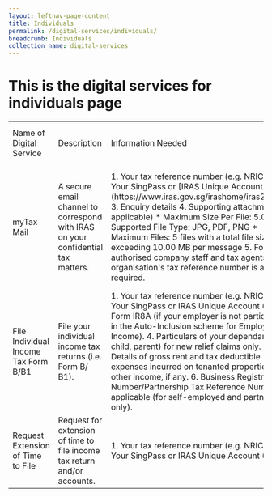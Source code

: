 ```yaml
---
layout: leftnav-page-content
title: Individuals
permalink: /digital-services/individuals/
breadcrumb: Individuals
collection_name: digital-services
---
```

# This is the digital services for individuals page

<table>
  <tr>
    <td>Name of Digital Service</td>
    <td>Description</td>
    <td>Information Needed</td>
    <td>Estimated Submission and/or Processing Time</td>
    <td>Guides/FAQ</td>
  </tr>
  <tr>
    <td>myTax Mail</td>
    <td>A secure email channel to correspond with IRAS on your confidential tax matters.</td>
    <td>
      1. Your tax reference number (e.g. NRIC/FIN)
      2. Your SingPass or [IRAS Unique Account (IUA)](https://www.iras.gov.sg/irashome/iras2fa.aspx)
      3. Enquiry details
      4. Supporting attachments (if applicable)  
          * Maximum Size Per File: 5.00 MB 
          * Supported File Type: JPG, PDF, PNG
          * Maximum Files: 5 files with a total file size not exceeding 10.00 MB per message 
      5. For authorised company staff and tax agents, your organisation's tax reference number is also required. 
    </td>
    <td>
      **Submission** 
        10 minutes
        **Processing**
        We will respond to you within 5 working days. We may need more time for complex enquiries and if so, we will inform you. </td>
    <td>[FAQ](https://www.iras.gov.sg/IRASHome/uploadedFiles/IRASHome/e-Services/myTax%20Mail_FAQ.pdf) (837 KB)</td>
  </tr>
  <tr>
    <td>File Individual Income Tax Form B/B1</td>
    <td>File your individual income tax returns (i.e. Form B/ B1).</td>
    <td>1. Your tax reference number (e.g. NRIC/FIN).
        2. Your SingPass or IRAS Unique Account (IUA).
        3. Form IR8A (if your employer is not participating in the Auto-Inclusion scheme for Employment Income).
        4. Particulars of your dependants (e.g. child, parent) for new relief claims only.
        5. Details of gross rent and tax deductible expenses incurred on tenanted properties and other income, if any.
        6. Business Registration Number/Partnership Tax Reference Number, if applicable (for self-employed and partners only).</td>
    <td>**Submission**
        5 - 10 minutes
        **Processing** 
        Most income tax bills i.e. Notice of Assessment are issued between end Apr to Sep each year. </td>
    <td>* [Tax Season 2019 - All You Need To Know](https://prototype-iras-main.netlify.com/individuals/locals/taxseason2019/)
        * [Tips on e-Filing](https://www.iras.gov.sg/IRASHome/e-Services/Individuals/File-Individual-Income-Tax-Form-B1-B/Tips-on-e-Filing-for-YA-2019/) 
        * [Need help to e-File: IRAS Hotline and e-Filing Service Centre](https://www.iras.gov.sg/IRASHome/e-Services/Individuals/Need-help-to-e-file/)
        * [Technical FAQ](https://www.iras.gov.sg/irashome/uploadedFiles/IRASHome/e-Services/PC%20Requirements%20and%20Technical%20Issues-R.pdf) (2.17 MB)</td>
  </tr>
  <tr>
    <td>Request Extension of Time to File</td>
    <td>Request for extension of time to file income tax return and/or accounts.</td>
    <td>1. Your tax reference number (e.g. NRIC/FIN)
        2. Your SingPass or  IRAS Unique Account (IUA)</td>
    <td>**Submission** 
        3 - 5 minutes
        **Processing**
        The result will be displayed immediately.</td>
    <td>[User Guide](https://www.iras.gov.sg/irashome/uploadedFiles/IRASHome/Individuals/Extension%20of%20Time%20to%20File.pdf) (1.12 MB)</td>
    </tr>
 </table>
